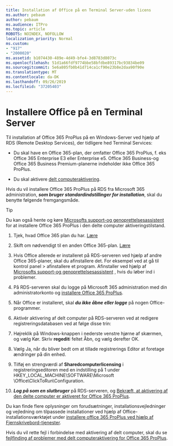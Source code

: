 ```yaml
---
title: Installation af Office på en Terminal Server-uden licens
ms.author: pebaum
author: pebaum
ms.audience: ITPro
ms.topic: article
ROBOTS: NOINDEX, NOFOLLOW
localization_priority: Normal
ms.custom:
- "917"
- "2000020"
ms.assetid: b1074430-489e-4d49-bfe4-3d8783d8073c
ms.openlocfilehash: 51d1a66fdf9774bbe58bfdbe89317bc93834be09
ms.sourcegitcommit: 5e6a805fb0b41d714ca1cf90e23b8e2daa90f90e
ms.translationtype: MT
ms.contentlocale: da-DK
ms.lasthandoff: 09/26/2019
ms.locfileid: "37205403"
---
```

# <a name="installing-office-on-a-terminal-server"></a>Installere Office på en Terminal Server

Til installation af Office 365 ProPlus på en Windows-Server ved hjælp af RDS (Remote Desktop Services), der tidligere hed Terminal Services:
  
- Du skal have en Office 365-plan, der omfatter Office 365 ProPlus, f. eks Office 365 Enterprise E3 eller Enterprise e5. Office 365 Business-og Office 365 Business Premium-planerne indeholder ikke Office 365 ProPlus.

- Du skal aktivere [delt computeraktivering](https://docs.microsoft.com/DeployOffice/overview-of-shared-computer-activation-for-office-365-proplus).

Hvis du vil installere Office 365 ProPlus på RDS fra Microsoft 365 administration, ***som bruger standardindstillinger for installation***, skal du benytte følgende fremgangsmåde.

> [!TIP]
> Du kan også hente og køre [Microsofts support-og genoprettelsesassistent](https://aka.ms/SaRA_OfficeSCA_M365Portal) for at installere Office 365 ProPlus i den delte computer aktiveringstilstand.
  
1. Tjek, hvad Office 365 plan du har. [Lære](https://docs.microsoft.com/office365/admin/admin-overview/what-subscription-do-i-have)

2. Skift om nødvendigt til en anden Office 365-plan. [Lære](https://docs.microsoft.com/office365/admin/subscriptions-and-billing/switch-to-a-different-plan)

3. Hvis Office allerede er installeret på RDS-serveren ved hjælp af andre Office 365-planer, skal du afinstallere det. For eksempel ved at gå til kontrol panel \> afinstallere et program. Afinstaller ved hjælp af [Microsofts support-og genoprettelsesassistent](https://aka.ms/SARA-OfficeUninstall-Alchemy) , hvis du løber ind i problemer.

4. På RDS-serveren skal du logge på Microsoft 365 administration med din administratorkonto og [installere Office 365 ProPlus](https://portal.office.com/OLS/MySoftware.aspx).

5. Når Office er installeret, skal ***du ikke åbne eller logge*** på nogen Office-programmer.

6. Aktivér aktivering af delt computer på RDS-serveren ved at redigere registreringsdatabasen ved at følge disse trin:

1. Højreklik på Windows-knappen i nederste venstre hjørne af skærmen, og vælg Kør. Skriv **regedit**i feltet Åbn, og vælg derefter OK.

2. Vælg Ja, når du bliver bedt om at tillade registrerings Editor at foretage ændringer på din enhed.

3. Tilføj en strengværdi af **Sharedcomputerlicensing** i registreringseditoren med en indstilling på 1 under HKEY_LOCAL_MACHINE\SOFTWARE\Microsoft \Office\ClickToRun\Configuration.

7. ***Log på som en slutbruger*** på RDS-serveren, og [Bekræft, at aktivering af den delte computer er aktiveret for Office 365 ProPlus](https://docs.microsoft.com/DeployOffice/troubleshoot-issues-with-shared-computer-activation-for-office-365-proplus#verify-that-activation-for-office-365-proplus-succeeded).

Du kan finde flere oplysninger om forudsætninger, installationsvejledninger og vejledning om tilpassede installationer ved hjælp af Office-installationsværktøjet under [installere office 365 ProPlus ved hjælp af Fjernskrivebord-tjenester](https://docs.microsoft.com/DeployOffice/deploy-office-365-proplus-by-using-remote-desktop-services).
  
Hvis du vil rette fejl i forbindelse med aktivering af delt computer, skal du se [fejlfinding af problemer med delt computeraktivering for Office 365 ProPlus](https://docs.microsoft.com/DeployOffice/troubleshoot-issues-with-shared-computer-activation-for-office-365-proplus).
  